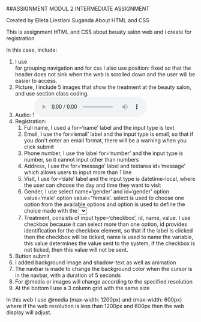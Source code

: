 ##ASSIGNMENT MODUL 2 INTERMEDIATE ASSIGNMENT

Created by Elieta Liestiani Suganda
About HTML and CSS

This is assignment HTML and CSS about beuaty salon web and i create for registration

In this case, include:
1. I use <div class=‘navbar’> for grouping navigation and for css I also use position: fixed so that the header does not sink when the web is scrolled down and the user will be easier to access.
2. Picture, I include 5 images that show the treatment at the beauty salon, and use section class coding.
3. Audio: !<audio src="/week1/audio/audio_example.wav" controls></audio>
4. Registration:
    1. Full name, I used a for=‘name’ label and the input type is text
    2. Email, I use the for=‘email’ label and the input type is email, so that if you don't enter an email format, there will be a warning when you click submit
    3. Phone number, I use the label for=‘number’ and the input type is number, so it cannot input other than numbers
    4. Address, I use the for=‘message’ label and textarea id=‘message’ which allows users to input more than 1 line
    5. Visit, I use for=‘date’ label and the input type is datetime-local, where the user can choose the day and time they want to visit
    6. Gender, I use select name=‘gender’ and id=‘gender’ option value=‘male’ option value="female’.
    select is used to choose one option from the available options and option is used to define the choice made with the <select> element.
    7. Treatment, consists of input type=‘checkbox’, id, name, value.
    I use checkbox because it can select more than one option, id provides identification for the checkbox element, so that if the label is clicked then the checkbox will be ticked, name is used to name the variable, this value determines the value sent to the system, if the checkbox is not ticked, then this value will not be sent.
5. Button submit
6. I added background image and shadow-text as well as animation 
7. The navbar is made to change the background color when the cursor is in the navbar, with a duration of 5 seconds
8. For @media or images will change according to the specified resolution
9. At the bottom I use a 3 column grid with the same size 

In this web I use @media (max-width: 1200px) and (max-width: 600px) where if the web resolution is less than 1200px and 600px then the web display will adjust. 
